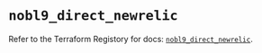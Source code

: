# `nobl9_direct_newrelic`

Refer to the Terraform Registory for docs: [`nobl9_direct_newrelic`](https://registry.terraform.io/providers/nobl9/nobl9/0.22.0/docs/resources/direct_newrelic).
